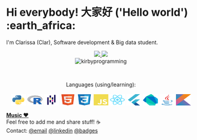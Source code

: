 
  <div><b><h1>Hi everybody! 大家好 ('Hello world') :earth_africa: </h1> </b>

I'm Clarissa (Clar), Software development & Big data student.
</div>
    <p align="center" width="100%">
  <a href="https://github.com/clarcolaco">
  <img height="180em" src="https://github-readme-stats.vercel.app/api?username=clarcolaco&show_icons=true&theme=dracula&include_all_commits=true&count_private=true"/>
  <img height="180em" src="https://github-readme-stats.vercel.app/api/top-langs/?username=clarcolaco&layout=compact&langs_count=7&theme=dracula"/> </a><br>
  <img src="https://giffiles.alphacoders.com/163/163818.gif" alt="kirbyprogramming">
</p>
<br>
  <p align="center" width="100%">
   Languages (using/learning): <br><br>
  <img alt="Python" height="30" width="40" src="https://raw.githubusercontent.com/devicons/devicon/master/icons/python/python-original.svg">
   <img alt="rn" height="30" width="40" src="https://raw.githubusercontent.com/devicons/devicon/master/icons/r/r-original.svg">
  <img alt="rn" height="30" width="40" src="https://raw.githubusercontent.com/devicons/devicon/master/icons/pandas/pandas-original.svg">
  <img alt="HTML" height="30" width="40" src="https://raw.githubusercontent.com/devicons/devicon/master/icons/html5/html5-original.svg">
  <img alt="CSS" height="30" width="40" src="https://raw.githubusercontent.com/devicons/devicon/master/icons/css3/css3-original.svg">
  <img alt="JS" height="30" width="40" src="https://raw.githubusercontent.com/devicons/devicon/master/icons/javascript/javascript-plain.svg"> 
  <img alt="React" height="30" width="40" src="https://raw.githubusercontent.com/devicons/devicon/master/icons/react/react-original.svg">
  <img alt="Flutter" height="30" width="40" src="https://raw.githubusercontent.com/devicons/devicon/master/icons/flutter/flutter-original.svg">
  <img alt="Dart" height="30" width="40" src="https://raw.githubusercontent.com/devicons/devicon/master/icons/dart/dart-original.svg">
  <img alt="Java" height="30" width="40" src="https://raw.githubusercontent.com/devicons/devicon/master/icons/java/java-original.svg">
  <img alt="Kotlin" height="30" width="40" src="https://raw.githubusercontent.com/devicons/devicon/master/icons/kotlin/kotlin-original.svg">       </p>
  

<p align="center" width="100%">

   <b><a href="https://www.deezer.com/br/profile/689969113/history" target="_blank">Music ♥</b></a>    
  Feel free to add me and share stuff! :coffee:<br>
  Contact:  <a href = "mailto:clarissa.colaco@hotmail.com">@email</a>   <a href="https://www.linkedin.com/in/clarissa-colaco-ramos" target="_blank">@linkedin</a> <a href="https://googlesolutions.qwiklabs.com/public_profiles/b3d90fd1-7ad4-4a1a-939f-e87fbdcb89a2" target="_blank"> @badges</a>

</p>
